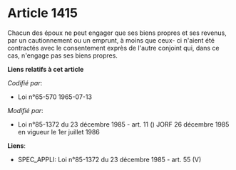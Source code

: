 # Article 1415

Chacun des époux ne peut engager que ses biens propres et ses revenus, par un cautionnement ou un emprunt, à moins que ceux-
ci n'aient été contractés avec le consentement exprès de l'autre conjoint qui, dans ce cas, n'engage pas ses biens propres.

**Liens relatifs à cet article**

_Codifié par_:

  - Loi n°65-570 1965-07-13

_Modifié par_:

  - Loi n°85-1372 du 23 décembre 1985 - art. 11 () JORF 26 décembre 1985 en vigueur le 1er juillet 1986

**Liens**:

  - SPEC_APPLI: Loi n°85-1372 du 23 décembre 1985 - art. 55 (V)
